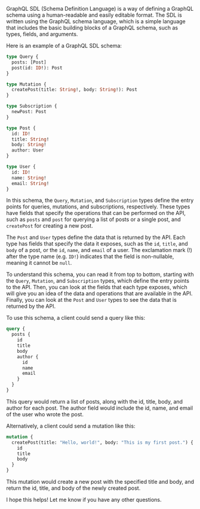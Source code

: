GraphQL SDL (Schema Definition Language) is a way of defining a GraphQL schema using a human-readable and easily editable format. The SDL is written using the GraphQL schema language, which is a simple language that includes the basic building blocks of a GraphQL schema, such as types, fields, and arguments.

Here is an example of a GraphQL SDL schema:

```graphql
type Query {
  posts: [Post]
  post(id: ID!): Post
}

type Mutation {
  createPost(title: String!, body: String!): Post
}

type Subscription {
  newPost: Post
}

type Post {
  id: ID!
  title: String!
  body: String!
  author: User
}

type User {
  id: ID!
  name: String!
  email: String!
}
```

In this schema, the `Query`, `Mutation`, and `Subscription` types define the entry points for queries, mutations, and subscriptions, respectively. These types have fields that specify the operations that can be performed on the API, such as `posts` and `post` for querying a list of posts or a single post, and `createPost` for creating a new post.

The `Post` and `User` types define the data that is returned by the API. Each type has fields that specify the data it exposes, such as the `id`, `title`, and `body` of a post, or the `id`, `name`, and `email` of a user. The exclamation mark (!) after the type name (e.g. `ID!`) indicates that the field is non-nullable, meaning it cannot be `null`.

To understand this schema, you can read it from top to bottom, starting with the `Query`, `Mutation`, and `Subscription` types, which define the entry points to the API. Then, you can look at the fields that each type exposes, which will give you an idea of the data and operations that are available in the API. Finally, you can look at the `Post` and `User` types to see the data that is returned by the API.

To use this schema, a client could send a query like this:

```graphql
query {
  posts {
    id
    title
    body
    author {
      id
      name
      email
    }
  }
}
```

This query would return a list of posts, along with the id, title, body, and author for each post. The author field would include the id, name, and email of the user who wrote the post.

Alternatively, a client could send a mutation like this:

```graphql
mutation {
  createPost(title: "Hello, world!", body: "This is my first post.") {
    id
    title
    body
  }
}
```

This mutation would create a new post with the specified title and body, and return the id, title, and body of the newly created post.

I hope this helps! Let me know if you have any other questions.
